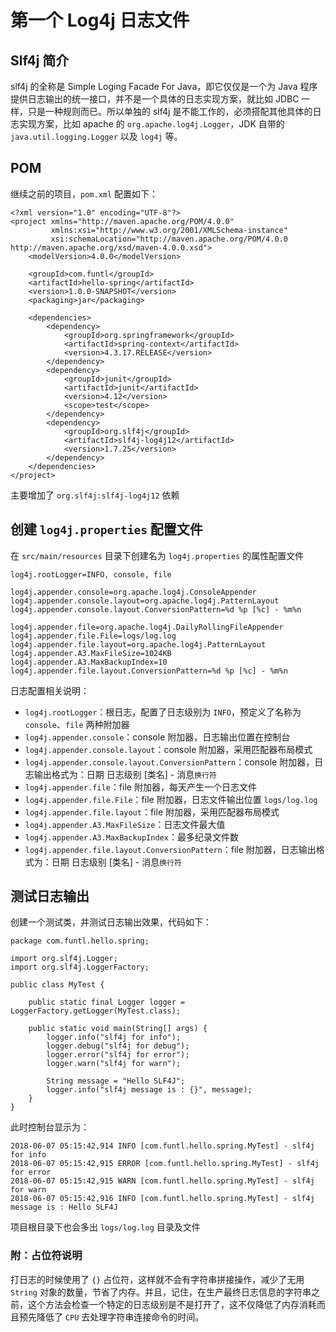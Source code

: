 # 第一个 Log4j 日志文件

## Slf4j 简介

slf4j 的全称是 Simple Loging Facade For Java，即它仅仅是一个为 Java 程序提供日志输出的统一接口，并不是一个具体的日志实现方案，就比如 JDBC 一样，只是一种规则而已。所以单独的 slf4j 是不能工作的，必须搭配其他具体的日志实现方案，比如 apache 的 `org.apache.log4j.Logger`，JDK 自带的 `java.util.logging.Logger` 以及 `log4j` 等。

## POM

继续之前的项目，`pom.xml` 配置如下：

```text
<?xml version="1.0" encoding="UTF-8"?>
<project xmlns="http://maven.apache.org/POM/4.0.0"
         xmlns:xsi="http://www.w3.org/2001/XMLSchema-instance"
         xsi:schemaLocation="http://maven.apache.org/POM/4.0.0 http://maven.apache.org/xsd/maven-4.0.0.xsd">
    <modelVersion>4.0.0</modelVersion>

    <groupId>com.funtl</groupId>
    <artifactId>hello-spring</artifactId>
    <version>1.0.0-SNAPSHOT</version>
    <packaging>jar</packaging>

    <dependencies>
        <dependency>
            <groupId>org.springframework</groupId>
            <artifactId>spring-context</artifactId>
            <version>4.3.17.RELEASE</version>
        </dependency>
        <dependency>
            <groupId>junit</groupId>
            <artifactId>junit</artifactId>
            <version>4.12</version>
            <scope>test</scope>
        </dependency>
        <dependency>
            <groupId>org.slf4j</groupId>
            <artifactId>slf4j-log4j12</artifactId>
            <version>1.7.25</version>
        </dependency>
    </dependencies>
</project>
```

主要增加了 `org.slf4j:slf4j-log4j12` 依赖

## 创建 `log4j.properties` 配置文件

在 `src/main/resources` 目录下创建名为 `log4j.properties` 的属性配置文件

```text
log4j.rootLogger=INFO, console, file

log4j.appender.console=org.apache.log4j.ConsoleAppender
log4j.appender.console.layout=org.apache.log4j.PatternLayout
log4j.appender.console.layout.ConversionPattern=%d %p [%c] - %m%n

log4j.appender.file=org.apache.log4j.DailyRollingFileAppender
log4j.appender.file.File=logs/log.log
log4j.appender.file.layout=org.apache.log4j.PatternLayout
log4j.appender.A3.MaxFileSize=1024KB
log4j.appender.A3.MaxBackupIndex=10
log4j.appender.file.layout.ConversionPattern=%d %p [%c] - %m%n
```

日志配置相关说明：

- `log4j.rootLogger`：根日志，配置了日志级别为 `INFO`，预定义了名称为 `console`、`file` 两种附加器
- `log4j.appender.console`：console 附加器，日志输出位置在控制台
- `log4j.appender.console.layout`：console 附加器，采用匹配器布局模式
- `log4j.appender.console.layout.ConversionPattern`：console 附加器，日志输出格式为：日期 日志级别 [类名] - 消息`换行符`
- `log4j.appender.file`：file 附加器，每天产生一个日志文件
- `log4j.appender.file.File`：file 附加器，日志文件输出位置 `logs/log.log`
- `log4j.appender.file.layout`：file 附加器，采用匹配器布局模式
- `log4j.appender.A3.MaxFileSize`：日志文件最大值
- `log4j.appender.A3.MaxBackupIndex`：最多纪录文件数
- `log4j.appender.file.layout.ConversionPattern`：file 附加器，日志输出格式为：日期 日志级别 [类名] - 消息`换行符`

## 测试日志输出

创建一个测试类，并测试日志输出效果，代码如下：

```text
package com.funtl.hello.spring;

import org.slf4j.Logger;
import org.slf4j.LoggerFactory;

public class MyTest {

    public static final Logger logger = LoggerFactory.getLogger(MyTest.class);

    public static void main(String[] args) {
        logger.info("slf4j for info");
        logger.debug("slf4j for debug");
        logger.error("slf4j for error");
        logger.warn("slf4j for warn");

        String message = "Hello SLF4J";
        logger.info("slf4j message is : {}", message);
    }
}
```

此时控制台显示为：

```text
2018-06-07 05:15:42,914 INFO [com.funtl.hello.spring.MyTest] - slf4j for info
2018-06-07 05:15:42,915 ERROR [com.funtl.hello.spring.MyTest] - slf4j for error
2018-06-07 05:15:42,915 WARN [com.funtl.hello.spring.MyTest] - slf4j for warn
2018-06-07 05:15:42,916 INFO [com.funtl.hello.spring.MyTest] - slf4j message is : Hello SLF4J
```

项目根目录下也会多出 `logs/log.log` 目录及文件

### 附：占位符说明

打日志的时候使用了 `{}` 占位符，这样就不会有字符串拼接操作，减少了无用 `String` 对象的数量，节省了内存。并且，记住，在生产最终日志信息的字符串之前，这个方法会检查一个特定的日志级别是不是打开了，这不仅降低了内存消耗而且预先降低了 `CPU` 去处理字符串连接命令的时间。

